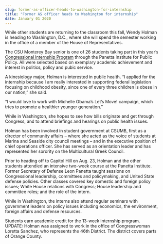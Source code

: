 ```yaml
---
slug: former-as-officer-heads-to-washington-for-internship
title: "Former AS officer heads to Washington for internship"
date: January 01 2020
---
```


 
<p>
  While other students are returning to the classroom this fall, Wendy Holman is
  heading to Washington, D.C., where she will spend the semester working in the
  office of a member of the House of Representatives.
</p>
<p>
  The CSU Monterey Bay senior is one of 26 students taking part in this year’s
  <a
    href="https://www.panettainstitute.org/programs/study-with-us/congressional-intern-training/"
    >Congressional Internship Program</a
  >
  through the Panetta Institute for Public Policy. All were selected based on
  exemplary academic achievement and interest in politics, policy and pubic
  service.
</p>
<p>
  A kinesiology major, Holman is interested in public health. “I applied for the
  internship because I am really interested in supporting federal legislation
  focusing on childhood obesity, since one of every three children is obese in
  our nation,” she said.
</p>
<p>
  “I would love to work with Michelle Obama’s Let’s Move! campaign, which tries
  to promote a healthier younger generation.”
</p>
<p>
  While in Washington, she hopes to see how bills originate and get through
  Congress, and to attend briefings and hearings on public health issues.
</p>
<p>
  Holman has been involved in student government at CSUMB, first as a director
  of community affairs – where she acted as the voice of students at Marina and
  Seaside city council meetings – and in the executive position of chief
  operations officer. She has served as an orientation leader and has
  represented her sorority on the Multicultural Greek Council.
</p>
<p>
  Prior to heading off to Capitol Hill on Aug. 23, Holman and the other students
  attendied an intensive two-week course at the Panetta Institute. Former
  Secretary of Defense Leon Panetta taught sessions on Congressional leadership,
  committees and policymaking, and United State defense policies. Other classes
  covered key domestic and foreign policy issues; White House relations with
  Congress; House leadership and committee roles; and the role of the intern.
</p>
<p>
  While in Washington, the interns also attend regular seminars with government
  leaders on policy issues including economics, the environment, foreign affairs
  and defense resources.
</p>
<p>
  Students earn academic credit for the 13-week internship program. UPDATE:
  Holman was assigned to work in the office of Congresswoman Loretta Sanchez,
  who represents the 46th District. The district covers parts of Orange County.
</p>
 
